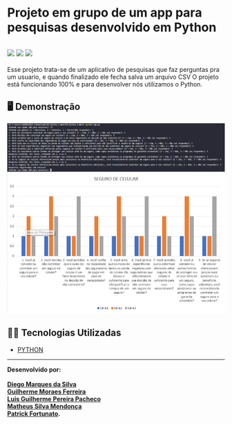 # Projeto em grupo de um app para pesquisas desenvolvido em Python



![](https://img.shields.io/badge/python-3670A0?style=for-the-badge&logo=python&logoColor=ffdd54) ![](https://img.shields.io/badge/Visual_Studio_Code-0078D4?style=for-the-badge&logo=visual%20studio%20code&logoColor=white) ![](https://img.shields.io/badge/Markdown-000000?style=for-the-badge&logo=markdown&logoColor=white)
---

Esse projeto trata-se de um aplicativo de pesquisas que faz perguntas pra um usuario, e quando finalizado ele fecha salva um arquivo CSV
O projeto está funcionando 100% e para desenvolver nós utilizamos o Python.

## 🖥️ Demonstração

![](/img/terminal.png)
![](/img/grafico.png)



## 👨‍💻 Tecnologias Utilizadas

- [PYTHON](https://developer.mozilla.org/pt-BR/docs/Glossary/Python)

---

**Desenvolvido por:**<br><br>
                  **[Diego Marques da Silva](https://github.com/Diegool97)**<br>
                  **[Guilherme Moraes Ferreira](https://github.com/guimoraes021)**<br>
                  **[Luis Guilherme Pereira Pacheco ](https://github.com/Guippacheco)**<br>
                  **[Matheus Silva Mendonça](https://github.com/MatheusMendoca)**<br>
                  **[Patrick Fortunato](https://github.com/PatrickvFortunato).**
